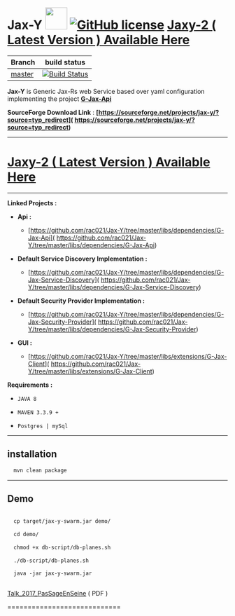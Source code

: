 # Jax-Y  <img src="https://cloud.githubusercontent.com/assets/7684497/25315596/e191fb00-2857-11e7-99bf-8e233b4eb795.jpg" width="50"> [![GitHub license](https://img.shields.io/github/license/mashape/apistatus.svg)](https://opensource.org/licenses/MIT)  [Jaxy-2 ( Latest Version ) Available Here](https://github.com/rac021/Jaxy)



| Branch    | build status  |
|-----------|---------------|
| [master](https://github.com/rac021/Jax-Y/tree/master)  |[![Build Status](https://travis-ci.org/ontop/ontop.svg?branch=master)](https://travis-ci.org/rac021/Jax-Y)|



 **Jax-Y** is Generic Jax-Rs web Service based over yaml configuration implementing the project  **[G-Jax-Api]( https://github.com/rac021/Jax-Y/tree/master/libs/dependencies/G-Jax-Api)**

**SourceForge Download Link** : **[https://sourceforge.net/projects/jax-y/?source=typ_redirect]( https://sourceforge.net/projects/jax-y/?source=typ_redirect)** 

------------------------------------------------------

 # [Jaxy-2 ( Latest Version ) Available Here](https://github.com/rac021/Jaxy)
 
------------------------------------------------------

**Linked Projects :** 

- **Api :**
   * [https://github.com/rac021/Jax-Y/tree/master/libs/dependencies/G-Jax-Api]( https://github.com/rac021/Jax-Y/tree/master/libs/dependencies/G-Jax-Api)

- **Default Service Discovery Implementation :**
   * [https://github.com/rac021/Jax-Y/tree/master/libs/dependencies/G-Jax-Service-Discovery]( https://github.com/rac021/Jax-Y/tree/master/libs/dependencies/G-Jax-Service-Discovery) 

- **Default Security Provider Implementation :**
   * [https://github.com/rac021/Jax-Y/tree/master/libs/dependencies/G-Jax-Security-Provider]( https://github.com/rac021/Jax-Y/tree/master/libs/dependencies/G-Jax-Security-Provider) 
   
- **GUI :**
   * [https://github.com/rac021/Jax-Y/tree/master/libs/extensions/G-Jax-Client]( https://github.com/rac021/Jax-Y/tree/master/libs/extensions/G-Jax-Client) 

**Requirements :**

-    `JAVA 8`
    
-    `MAVEN 3.3.9 + `
   
-    `Postgres | mySql `

-----------------------------------------------------

## installation

```xml
  mvn clean package 
```  
------------------------------------------------------

## Demo 

```xml
  
  cp target/jax-y-swarm.jar demo/
  
  cd demo/
  
  chmod +x db-script/db-planes.sh
  
  ./db-script/db-planes.sh 
  
  java -jar jax-y-swarm.jar
  
```  


  [Talk_2017_PasSageEnSeine]( https://github.com/rac021/Jax-Y/blob/master/demo_sourceForge/Talk_PasSageEnSeine/Jax-Y.pdf
) ( PDF ) 


============================

